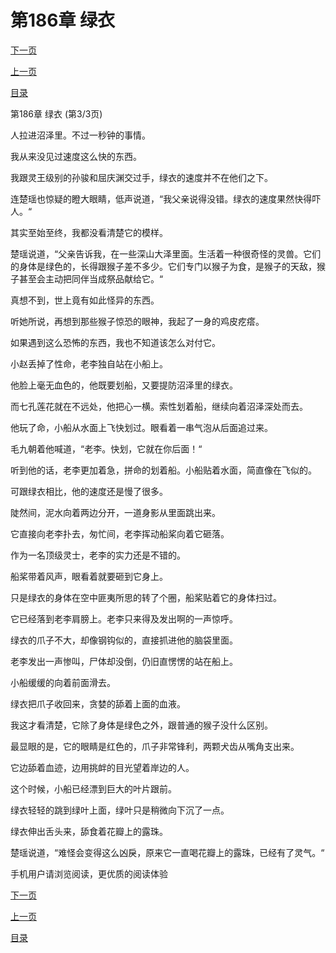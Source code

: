 <h1>第186章    绿衣</h1>
            <div><p><a href="./0558_%E7%AC%AC187%E7%AB%A0_%E6%89%8B%E4%B8%8B%E8%B4%A5%E5%B0%86.md">下一页</a></p><p><a href="./0556_%E7%AC%AC186%E7%AB%A0_%E7%BB%BF%E8%A1%A3.md">上一页</a></p><p><a href="../">目录</a></p></div>
            <div><p>第186章    绿衣 (第3/3页)</p><p>人拉进沼泽里。不过一秒钟的事情。</p><p>我从来没见过速度这么快的东西。</p><p>我跟灵王级别的孙骏和屈庆渊交过手，绿衣的速度并不在他们之下。</p><p>连楚瑶也惊疑的瞪大眼睛，低声说道，“我父亲说得没错。绿衣的速度果然快得吓人。“</p><p>其实至始至终，我都没看清楚它的模样。</p><p>楚瑶说道，“父亲告诉我，在一些深山大泽里面。生活着一种很奇怪的灵兽。它们的身体是绿色的，长得跟猴子差不多少。它们专门以猴子为食，是猴子的天敌，猴子甚至会主动把同伴当成祭品献给它。“</p><p>真想不到，世上竟有如此怪异的东西。</p><p>听她所说，再想到那些猴子惊恐的眼神，我起了一身的鸡皮疙瘩。</p><p>如果遇到这么恐怖的东西，我也不知道该怎么对付它。</p><p>小赵丢掉了性命，老李独自站在小船上。</p><p>他脸上毫无血色的，他既要划船，又要提防沼泽里的绿衣。</p><p>而七孔莲花就在不远处，他把心一横。索性划着船，继续向着沼泽深处而去。</p><p>他玩了命，小船从水面上飞快划过。眼看着一串气泡从后面追过来。</p><p>毛九朝着他喊道，“老李。快划，它就在你后面！“</p><p>听到他的话，老李更加着急，拼命的划着船。小船贴着水面，简直像在飞似的。</p><p>可跟绿衣相比，他的速度还是慢了很多。</p><p>陡然间，泥水向着两边分开，一道身影从里面跳出来。</p><p>它直接向老李扑去，匆忙间，老李挥动船桨向着它砸落。</p><p>作为一名顶级灵士，老李的实力还是不错的。</p><p>船桨带着风声，眼看着就要砸到它身上。</p><p>只是绿衣的身体在空中匪夷所思的转了个圈，船桨贴着它的身体扫过。</p><p>它已经落到老李肩膀上。老李只来得及发出啊的一声惊呼。</p><p>绿衣的爪子不大，却像钢钩似的，直接抓进他的脑袋里面。</p><p>老李发出一声惨叫，尸体却没倒，仍旧直愣愣的站在船上。</p><p>小船缓缓的向着前面滑去。</p><p>绿衣把爪子收回来，贪婪的舔着上面的血液。</p><p>我这才看清楚，它除了身体是绿色之外，跟普通的猴子没什么区别。</p><p>最显眼的是，它的眼睛是红色的，爪子非常锋利，两颗犬齿从嘴角支出来。</p><p>它边舔着血迹，边用挑衅的目光望着岸边的人。</p><p>这个时候，小船已经漂到巨大的叶片跟前。</p><p>绿衣轻轻的跳到绿叶上面，绿叶只是稍微向下沉了一点。</p><p>绿衣伸出舌头来，舔食着花瓣上的露珠。</p><p>楚瑶说道，“难怪会变得这么凶戾，原来它一直喝花瓣上的露珠，已经有了灵气。“</p><p>手机用户请浏览阅读，更优质的阅读体验</p></div>
            <div><p><a href="./0558_%E7%AC%AC187%E7%AB%A0_%E6%89%8B%E4%B8%8B%E8%B4%A5%E5%B0%86.md">下一页</a></p><p><a href="./0556_%E7%AC%AC186%E7%AB%A0_%E7%BB%BF%E8%A1%A3.md">上一页</a></p><p><a href="../">目录</a></p></div>